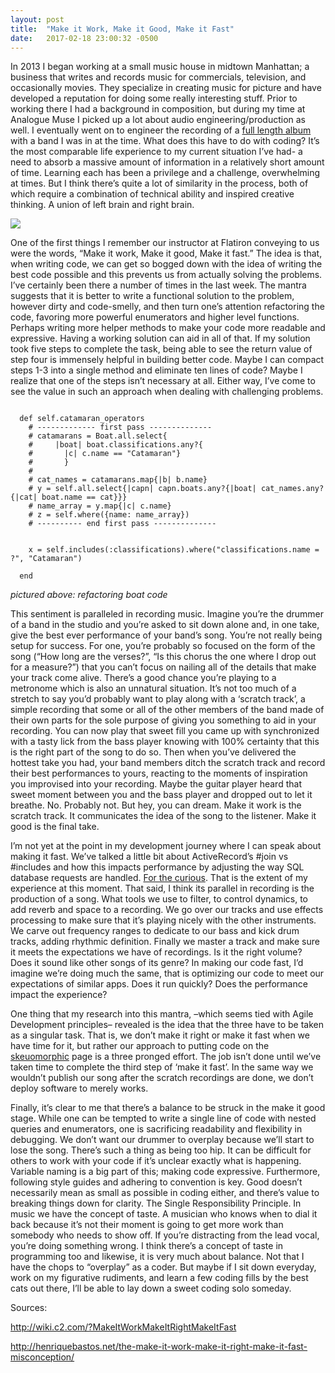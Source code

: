 ```yaml
---
layout: post
title:  "Make it Work, Make it Good, Make it Fast"
date:   2017-02-18 23:00:32 -0500
---
```



In 2013 I began working at a small music house in midtown Manhattan; a business that writes and records music for commercials, television, and occasionally movies. They specialize in creating music for picture and have developed a reputation for doing some really interesting stuff. Prior to working there I had a background in composition, but during my time at Analogue Muse I picked up a lot about audio engineering/production as well. I eventually went on to engineer the recording of a [full length album](https://blackbeartribe.bandcamp.com/album/spin-measure-cut) with a band I was in at the time. 
What does this have to do with coding? It’s the most comparable life experience to my current situation I’ve had- a need to absorb a massive amount of information in a relatively short amount of time. Learning each has been a privilege and a challenge, overwhelming at times. But I think there’s quite a lot of similarity in the process, both of which require a combination of technical ability and inspired creative thinking. A union of left brain and right brain. 

![](https://upload.wikimedia.org/wikipedia/en/6/6c/Rush_Hemispheres.jpg)

One of the first things I remember our instructor at Flatiron conveying to us were the words, “Make it work, Make it good, Make it fast.” The idea is that, when writing code, we can get so bogged down with the idea of writing the best code possible and this prevents us from actually solving the problems. I’ve certainly been there a number of times in the last week. The mantra suggests that it is better to write a functional solution to the problem, however dirty and code-smelly, and then turn one’s attention refactoring the code, favoring more powerful enumerators and higher level functions. Perhaps writing more helper methods to make your code more readable and expressive. Having a working solution can aid in all of that. If my solution took five steps to complete the task, being able to see the return value of step four is immensely helpful in building better code. Maybe I can compact steps 1-3 into a single method and eliminate ten lines of code? Maybe I realize that one of the steps isn’t necessary at all. Either way, I’ve come to see the value in such an approach when dealing with challenging problems. 

```

  def self.catamaran_operators
    # ------------- first pass --------------
    # catamarans = Boat.all.select{
    #     |boat| boat.classifications.any?{
    #       |c| c.name == "Catamaran"}
    #       }
    #
    # cat_names = catamarans.map{|b| b.name}
    # y = self.all.select{|capn| capn.boats.any?{|boat| cat_names.any?{|cat| boat.name == cat}}}
    # name_array = y.map{|c| c.name}
    # z = self.where({name: name_array})
    # ---------- end first pass --------------
		
		
    x = self.includes(:classifications).where("classifications.name = ?", "Catamaran")
		
  end
``` 
*pictured above: refactoring boat code*

This sentiment is paralleled in recording music. Imagine you’re the drummer of a band in the studio and you’re asked to sit down alone and, in one take, give the best ever performance of your band’s song. You’re not really being setup for success. For one, you’re probably so focused on the form of the song (“How long are the verses?”, “Is this chorus the one where I drop out for a measure?”) that you can’t focus on nailing all of the details that make your track come alive. There’s a good chance you’re playing to a metronome which is also an unnatural situation. It’s not too much of a stretch to say you’d probably want to play along with a ‘scratch track’, a simple recording that some or all of the other members of the band made of their own parts for the sole purpose of giving you something to aid in your recording. You can now play that sweet fill you came up with synchronized with a tasty lick from the bass player knowing with 100% certainty that this is the right part of the song to do so. Then when you’ve delivered the hottest take you had, your band members ditch the scratch track and record their best performances to yours, reacting to the moments of inspiration you improvised into your recording. Maybe the guitar player heard that sweet moment between you and the bass player and dropped out to let it breathe. No. Probably not. But hey, you can dream. 
Make it work is the scratch track. It communicates the idea of the song to the listener. Make it good is the final take. 

I’m not yet at the point in my development journey where I can speak about making it fast. We’ve talked a little bit about ActiveRecord’s #join vs #includes and how this impacts performance by adjusting the way SQL database requests are handled. [For the curious](http://tomdallimore.com/blog/includes-vs-joins-in-rails-when-and-where/). That is the extent of my experience at this moment. That said, I think its parallel in recording is the production of a song. What tools we use to filter, to control dynamics, to add reverb and space to a recording. We go over our tracks and use effects processing to make sure that it’s playing nicely with the other instruments. We carve out frequency ranges to dedicate to our bass and kick drum tracks, adding rhythmic definition. Finally we master a track and make sure it meets the expectations we have of recordings. Is it the right volume? Does it sound like other songs of its genre? In making our code fast, I’d imagine we’re doing much the same, that is optimizing our code to meet our expectations of similar apps. Does it run quickly? Does the performance impact the experience?

One thing that my research into this mantra, –which seems tied with Agile Development principles– revealed is the idea that the three have to be taken as a singular task. That is, we don’t make it right or make it fast when we have time for it, but rather our approach to putting code on the [skeuomorphic](https://en.wikipedia.org/wiki/Skeuomorph) page is a three pronged effort. The job isn’t done until we’ve taken time to complete the third step of ‘make it fast’. In the same way we wouldn’t publish our song after the scratch recordings are done, we don’t deploy software to merely works. 

Finally, it’s clear to me that there’s a balance to be struck in the make it good stage. While one can be tempted to write a single line of code with nested queries and enumerators, one is sacrificing readability and flexibility in debugging. We don’t want our drummer to overplay because we’ll start to lose the song. There’s such a thing as being too hip. It can be difficult for others to work with your code if it’s unclear exactly what is happening. Variable naming is a big part of this; making code expressive. Furthermore, following style guides and adhering to convention is key. Good doesn’t necessarily mean as small as possible in coding either, and there’s value to breaking things down for clarity. The Single Responsibility Principle. 
	In music we have the concept of taste. A musician who knows when to dial it back because it’s not their moment is going to get more work than somebody who needs to show off. If you’re distracting from the lead vocal, you’re doing something wrong. I think there’s a concept of taste in programming too and likewise, it is very much about balance. Not that I have the chops to “overplay” as a coder. But maybe if I sit down everyday, work on my figurative rudiments, and learn a few coding fills by the best cats out there, I’ll be able to lay down a sweet coding solo someday.

Sources: 

http://wiki.c2.com/?MakeItWorkMakeItRightMakeItFast

http://henriquebastos.net/the-make-it-work-make-it-right-make-it-fast-misconception/



